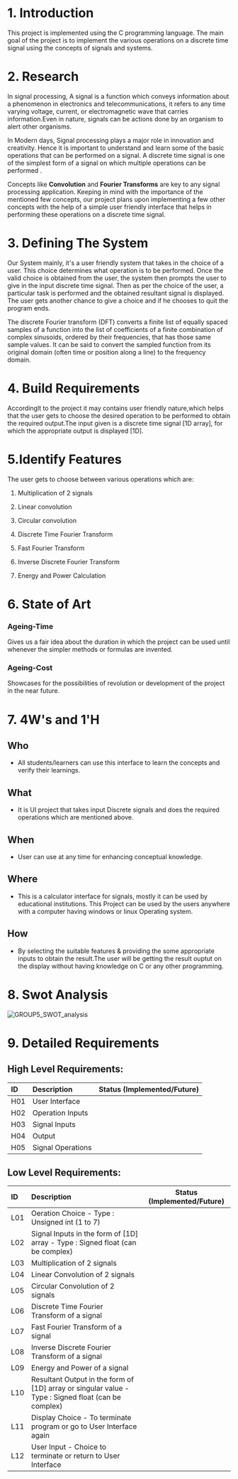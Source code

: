 # 1. Introduction
This project is implemented using the C programming language. The main goal of the project is to implement the various operations on a discrete time signal using the concepts of signals and systems.

# 2. Research
In signal processing, A signal is a function which conveys information about a phenomenon in electronics and telecommunications, it refers to any time varying voltage, current, or electromagnetic wave that carries information.Even in nature, signals can be actions done by an organism to alert other organisms.

In Modern days, Signal processing plays a major role in innovation and creativity. Hence it is important to understand and learn some of the basic operations that can be performed on a signal. A discrete time signal is one of the simplest form of a signal on which multiple operations can be performed .

Concepts like **Convolution** and **Fourier Transforms** are key to any signal processing application. Keeping in mind with the importance of the mentioned few concepts, our project plans upon implementing a few other concepts with the help of a simple user friendly interface that helps in performing these operations on a discrete time signal.

# 3. Defining The System

Our System mainly, it's a user friendly system that takes in the choice of a user. This choice determines what operation is to be performed. Once the valid choice is obtained from the user, the system then prompts the user to give in the input discrete time signal. Then as per the choice of the user, a particular task is performed and the obtained resultant signal is displayed. The user gets another chance to give a choice and if he chooses to quit the program ends.

 The discrete Fourier transform (DFT) converts a finite list of equally spaced samples of a function into the list of coefficients of a finite combination of complex sinusoids, ordered by their frequencies, that has those same sample values. It can be said to convert the sampled function from its original domain (often time or position along a line) to the frequency domain.

# 4. Build Requirements

Accordinglt to the project it may contains user friendly nature,which helps that the user gets to choose the desired operation to be performed to obtain the required output.The input given is a discrete time signal [1D array], for which the appropriate output is displayed [1D].

# 5.Identify Features

The user gets to choose between various operations which are:

1. Multiplication of 2 signals

2. Linear convolution

3. Circular convolution

4. Discrete Time Fourier Transform

5. Fast Fourier Transform

6. Inverse Discrete Fourier Transform

7. Energy and Power Calculation

# 6. State of Art

### Ageing-Time

Gives us a fair idea about the duration in which the project can be used until whenever the simpler methods or formulas are invented.

### Ageing-Cost

Showcases for the possibilities of revolution or development of the project in the near future.

# 7. 4W&#39;s and 1&#39;H
## Who	
*   All students/learners can use this interface to learn the concepts and verify their learnings.
## What
*   It is UI project that takes input Discrete signals and does the required operations which are mentioned above.
## When
*   User can use at any time for enhancing conceptual knowledge. 
## Where
*   This is a calculator interface for signals, mostly it can be used by educational institutions. This Project can be used by the users anywhere with a computer having windows or linux Operating system.
## How
*   By selecting the suitable features & providing the some appropriate inputs to obtain the result.The user will be getting the result ouptut on the display without having knowledge on C or any other programming.

# 8. Swot Analysis
![GROUP5_SWOT_analysis](https://user-images.githubusercontent.com/86190217/130079647-bde1a2c5-88e9-4880-873e-eba5a6ae6c21.jpg)

# 9. Detailed Requirements

## High Level Requirements:
|  ID           |  Description        |  Status (Implemented/Future)   |    
| :------------- | :---------- | :-----------: |
|  H01             | User Interface   |    |
|  H02             | Operation Inputs  |    |
|  H03             | Signal Inputs   |    |
|  H04             | Output      |       |
|  H05             | Signal Operations |   |

## Low Level Requirements:
|  ID  |  Description        |  Status (Implemented/Future)      | 
| :-------| :---------- | :-----------: |
|  L01      |   Oeration Choice - Type : Unsigned int (1 to 7) |     | 
|  L02      |   Signal Inputs in the form of [1D] array - Type : Signed float (can be complex) |      |
|  L03      |   Multiplication of 2 signals  |      |
|  L04      |   Linear Convolution of 2 signals |      |
|  L05      |   Circular Convolution of 2 signals|      |
|  L06      |   Discrete Time Fourier Transform of a signal |      |
|  L07      |   Fast Fourier Transform of a signal |     |
|  L08      |   Inverse Discrete Fourier Transform of a signal |     |
|  L09      |   Energy and Power of a signal |     |
|  L10      |   Resultant Output in the form of [1D] array or singular value - Type : Signed float (can be complex) |     |
|  L11      |   Display Choice - To terminate program or go to User Interface again  |    |
|  L12      |   User Input - Choice to terminate or return to User Interface |    |




